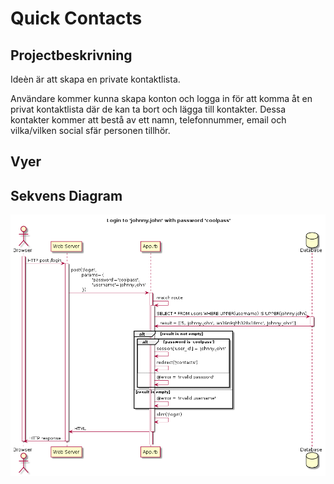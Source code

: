 # Quick Contacts

## Projectbeskrivning
Ideèn är att skapa en private kontaktlista.

Användare kommer kunna skapa konton och logga in för att komma åt en privat kontaktlista där de kan ta bort och lägga till kontakter. Dessa kontakter kommer att bestå av ett namn, telefonnummer, email och vilka/vilken social sfär personen tillhör. 
## Vyer

## Sekvens Diagram

![Login](diagrams/login/login.png)